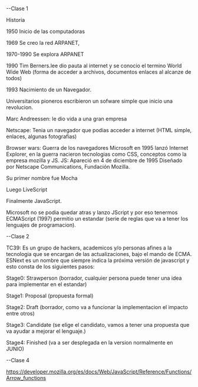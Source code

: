 --Clase 1

Historia

1950 Inicio de las computadoras

1969 Se creo la red ARPANET,

1970-1990 Se explora ARPANET

1990 Tim Berners.lee dio pauta al internet y se conocio el termino World Wide Web (forma de acceder a archivos, documentos enlaces al alcanze de todos)

1993 Nacimiento de un Navegador.

Universitarios pioneros escribieron un sofware simple que inicio una revolucion.

Marc Andreessen: le dio vida a una gran empresa

Netscape: Tenia un navegador que podias acceder a internet (HTML simple, enlaces, algunas fotografias)

Browser wars: Guerra de los navegadores
Microsoft en 1995 lanzó Internet Explorer, en la guerra nacieron tecnologias como CSS, conceptos como la empresa mozilla y JS.
JS: Apareció en 4 de diciembre de 1995 Diseñado por Netscape Communications, Fundación Mozilla.

Su primer nombre fue Mocha

Luego LiveScript

Finalmente JavaScript.

Microsoft no se podia quedar atras y lanzo JScript y por eso tenermos ECMAScript (1997) permitio un estandar (serie de reglas que va a tener los lenguajes de programacion).

--Clase 2

TC39: Es un grupo de hackers, academicos y/o personas afines a la tecnologia que se encargan de las actualizaciones, bajo el mando de ECMA.
ESNext es un nombre que siempre indica la próxima versión de javascript y esto consta de los siguientes pasos:

Stage0: Strawperson (borrador, cualquier persona puede tener una idea para implementar en el estandar)

Stage1: Proposal (propuesta formal)

Stage2: Draft (borrador, como va a funcionar la implementacion el impacto entre otros)

Stage3: Candidate (se elige el candidato, vamos a tener una propuesta que va ayudar a mejorar el lenguaje.)

Stage4: Finished (va a ser desplegada en la version normalmente en JUNIO)

--Clase 4

https://developer.mozilla.org/es/docs/Web/JavaScript/Reference/Functions/Arrow_functions

